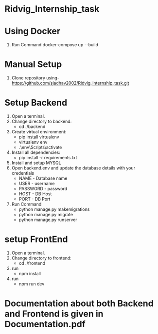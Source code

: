 # Ridvig_Internship_task

# Using Docker
1. Run Command
    docker-compose up --build


# Manual Setup 
1. Clone repository using- https://github.com/sjadhav2002/Ridvig_internship_task.git

# Setup Backend
1. Open a terminal.
2. Change directory to backend: 
    - cd ./backend
3. Create virtual environment: 
    - pip install virtualenv
    - virtualenv env
    - .\env\Scripts\activate
4. Install all dependencies:
    - pip install -r requirements.txt
5. Install and setup MYSQL
6. Open backend\.env and update the database details with your credentials
    - NAME - Database name
    - USER - username
    - PASSWORD - password
    - HOST - DB Host
    - PORT - DB Port 
7. Run Command
    - python manage.py makemigrations
    - python manage.py migrate
    - python manage.py runserver


# setup FrontEnd
1. Open a terminal.
2. Change directory to frontend: 
    - cd ./frontend
4. run
    - npm install
5. run
    - npm run dev


# Documentation about both Backend and Frontend is given in Documentation.pdf